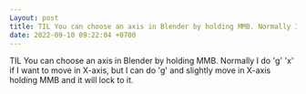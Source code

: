 ```yaml
---
Layout: post
title: TIL You can choose an axis in Blender by holding MMB. Normally I do 'g' 'x' if I want to move in X-a...
date: 2022-09-10 09:22:04 +0700
---
```

TIL You can choose an axis in Blender by holding MMB. Normally I do 'g' 'x' if I want to move in X-axis, but I can do 'g' and slightly move in X-axis holding MMB and it will lock to it.